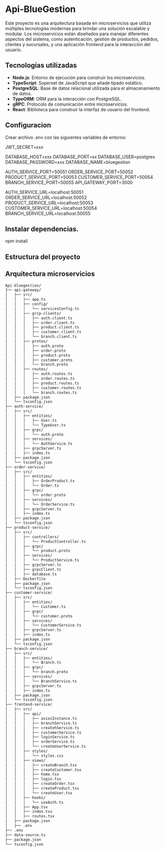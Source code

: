 # Api-BlueGestion

Este proyecto es una arquitectura basada en microservicios que utiliza múltiples tecnologías modernas para brindar una solución escalable y modular. Los microservicios están diseñados para manejar diferentes aspectos del sistema, como autenticación, gestión de productos, pedidos, clientes y sucursales, y una aplicación frontend para la interacción del usuario.

## Tecnologías utilizadas

- **Node.js**: Entorno de ejecución para construir los microservicios.
- **TypeScript**: Superset de JavaScript que añade tipado estático.
- **PostgreSQL**: Base de datos relacional utilizada para el almacenamiento de datos.
- **TypeORM**: ORM para la interacción con PostgreSQL.
- **gRPC**: Protocolo de comunicación entre microservicios.
- **React**: Biblioteca para construir la interfaz de usuario del frontend.

## Configuracion
Crear archivo .env con las siguientes variables de entorno:

JWT_SECRET=xxx

DATABASE_HOST=xxx
DATABASE_PORT=xx
DATABASE_USER=postgres
DATABASE_PASSWORD=xxx
DATABASE_NAME=bluegestion

AUTH_SERVICE_PORT=50051
ORDER_SERVICE_PORT=50052
PRODUCT_SERVICE_PORT=50053
CUSTOMER_SERVICE_PORT=50054
BRANCH_SERVICE_PORT=50055
API_GATEWAY_PORT=3000

AUTH_SERVICE_URL=localhost:50051
ORDER_SERVICE_URL=localhost:50052
PRODUCT_SERVICE_URL=localhost:50053
CUSTOMER_SERVICE_URL=localhost:50054
BRANCH_SERVICE_URL=localhost:50055

## Instalar dependencias. 
npm install

## Estructura del proyecto
## Arquitectura microservicios
```bash
Api-bluegestion/
├── api-gateway/
│   ├── src/
│   │   ├── app.ts
│   │   ├── config/
│   │   │   └── servicesConfig.ts
│   │   ├── grcp-clients/
│   │   │   ├── auth.client.ts
│   │   │   ├── order.client.ts
│   │   │   ├── product.client.ts
│   │   │   ├── customer.client.ts
│   │   │   └── branch.client.ts
│   │   ├── protos/
│   │   │   ├── auth.proto
│   │   │   ├── order.proto
│   │   │   ├── product.proto
│   │   │   ├── customer.proto
│   │   │   └── branch.proto
│   │   ├── routes/
│   │   │   ├── auth.routes.ts
│   │   │   ├── order.routes.ts
│   │   │   ├── product.routes.ts
│   │   │   ├── customer.routes.ts
│   │   │   └── branch.routes.ts
│   ├── package.json
│   └── tsconfig.json
├── auth-service/
│   ├── src/
│   │   ├── entities/
│   │   │   ├── User.ts
│   │   │   └── TypeUser.ts
│   │   ├── grpc/
│   │   │   └── auth.proto
│   │   ├── services/
│   │   │   └── AuthService.ts
│   │   ├── grpcServer.ts
│   │   ├── index.ts
│   ├── package.json
│   └── tsconfig.json
├── order-service/
│   ├── src/
│   │   ├── entities/
│   │   │   ├── OrderProduct.ts
│   │   │   └── Order.ts
│   │   ├── grpc/
│   │   │   └── order.proto
│   │   ├── services/
│   │   │   └── OrderService.ts
│   │   ├── grpcServer.ts
│   │   ├── index.ts
│   ├── package.json
│   └── tsconfig.json
├── product-service/
│   ├── src/
│   │   ├── controllers/
│   │   │   └── ProductController.ts
│   │   ├── grpc/
│   │   │   └── product.proto
│   │   ├── services/
│   │   │   └── ProductService.ts
│   │   ├── grpcServer.ts
│   │   ├── grpcClient.ts
│   │   ├── database.ts
│   ├── Dockerfile
│   ├── package.json
│   └── tsconfig.json
├── customer-service/
│   ├── src/
│   │   ├── entities/
│   │   │   └── Customer.ts
│   │   ├── grpc/
│   │   │   └── customer.proto
│   │   ├── services/
│   │   │   └── CustomerService.ts
│   │   ├── grpcServer.ts
│   │   ├── index.ts
│   ├── package.json
│   └── tsconfig.json
├── branch-service/
│   ├── src/
│   │   ├── entities/
│   │   │   └── Branch.ts
│   │   ├── grpc/
│   │   │   └── branch.proto
│   │   ├── services/
│   │   │   └── BranchService.ts
│   │   ├── grpcServer.ts
│   │   ├── index.ts
│   ├── package.json
│   └── tsconfig.json
├── frontend-service/     
│   ├── src/
│   │   ├── api/
│   │   │   ├── axiosInstance.ts
│   │   │   ├── branchService.ts
│   │   │   ├── createhService.ts
│   │   │   ├── customerService.ts
│   │   │   ├── loginService.ts
│   │   │   ├── orderService.ts
│   │   │   └── createUserService.ts
│   │   ├── styles/
│   │   │   └── styles.css
│   │   ├── views/
│   │   │   ├── createBranch.tsx
│   │   │   ├── createCustomer.tsx
│   │   │   ├── home.tsx
│   │   │   ├── login.tsx
│   │   │   ├── createOrder.tsx
│   │   │   ├── createProduct.tsx
│   │   │   └── createUser.tsx
│   │   ├── hooks/
│   │   │   └── useAuth.ts
│   │   ├── App.tsx
│   │   ├── index.tsx
│   │   ├── routes.tsx
│   ├── package.json
│   ├── .env
├── .env    
├── data-source.ts
├── package.json
└── tsconfig.json

```

